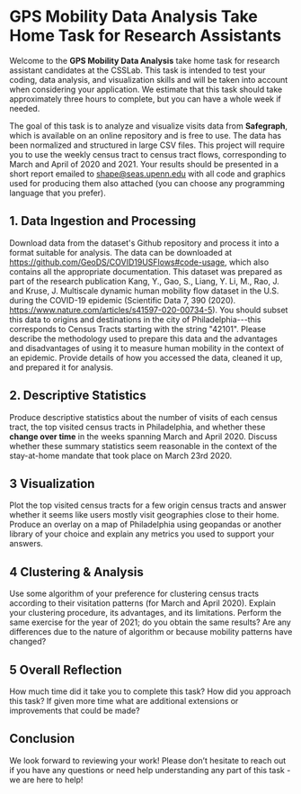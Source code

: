 
# GPS Mobility Data Analysis Take Home Task for Research Assistants

Welcome to the **GPS Mobility Data Analysis** take home task for research assistant candidates at the CSSLab. This task is intended to test your coding, data analysis, and visualization skills and will be taken into account when considering your application. We estimate that this task should take approximately three hours to complete, but you can have a whole week if needed. 

The goal of this task is to analyze and visualize visits data from **Safegraph**, which is available on an online repository and is free to use. The data has been normalized and structured in large CSV files. This project will require you to use the weekly census tract to census tract flows, corresponding to March and April of 2020 and 2021. Your results should be presented in a short report emailed to shape@seas.upenn.edu with all code and graphics used for producing them also attached (you can choose any programming language that you prefer). 

## 1. Data Ingestion and Processing 
Download data from the dataset's Github repository and process it into a format suitable for analysis. The data can be downloaded at https://github.com/GeoDS/COVID19USFlows#code-usage, which also contains all the appropriate documentation. This dataset was prepared as part of the research publication Kang, Y., Gao, S., Liang, Y. Li, M., Rao, J. and Kruse, J. Multiscale dynamic human mobility flow dataset in the U.S. during the COVID-19 epidemic (Scientific Data 7, 390 (2020). https://www.nature.com/articles/s41597-020-00734-5). You should subset this data to origins and destinations in the city of Philadelphia---this corresponds to Census Tracts starting with the string "42101". Please describe the methodology used to prepare this data and the advantages and disadvantages of using it to measure human mobility in the context of an epidemic. Provide details of how you accessed the data, cleaned it up, and prepared it for analysis. 

## 2. Descriptive Statistics
Produce descriptive statistics about the number of visits of each census tract, the top visited census tracts in Philadelphia, and whether these **change over time** in the weeks spanning March and April 2020. Discuss whether these summary statistics seem reasonable in the context of the stay-at-home mandate that took place on March 23rd 2020. 

## 3 Visualization
Plot the top visited census tracts for a few origin census tracts and answer whether it seems like users mostly visit geographies close to their home. Produce an overlay on a map of Philadelphia using geopandas or another library of your choice and explain any metrics you used to support your answers. 

## 4 Clustering & Analysis 
Use some algorithm of your preference for clustering census tracts according to their visitation patterns (for March and April 2020). Explain your clustering procedure, its advantages, and its limitations. Perform the same exercise for the year of 2021; do you obtain the same results? Are any differences due to the nature of algorithm or because mobility patterns have changed? 

## 5 Overall Reflection   
How much time did it take you to complete this task? How did you approach this task? If given more time what are additional extensions or improvements that could be made? 

## Conclusion 
We look forward to reviewing your work! Please don’t hesitate to reach out if you have any questions or need help understanding any part of this task - we are here to help!

